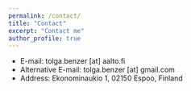 ```yaml
---
permalink: /contact/
title: "Contact"
excerpt: "Contact me"
author_profile: true
---
```


* E-mail: tolga.benzer [at] aalto.fi
* Alternative E-mail: tolga.benzer [at] gmail.com
* Address: Ekonominaukio 1, 02150 Espoo, Finland

